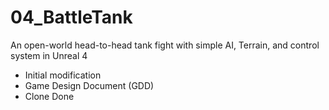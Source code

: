 # 04_BattleTank
An open-world head-to-head tank fight with simple AI, Terrain, and control system in Unreal 4

* Initial modification
* Game Design Document (GDD)
* Clone Done
